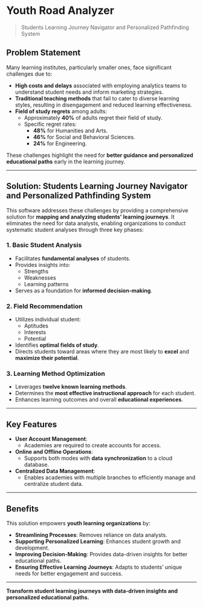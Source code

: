 # Youth Road Analyzer 
> Students Learning Journey Navigator and Personalized Pathfinding System

## Problem Statement

Many learning institutes, particularly smaller ones, face significant challenges due to:

- **High costs and delays** associated with employing analytics teams to understand student needs and inform marketing strategies.
- **Traditional teaching methods** that fail to cater to diverse learning styles, resulting in disengagement and reduced learning effectiveness.
- **Field of study regrets** among adults:
  - Approximately **40%** of adults regret their field of study.
  - Specific regret rates:
    - **48%** for Humanities and Arts.
    - **46%** for Social and Behavioral Sciences.
    - **24%** for Engineering.

These challenges highlight the need for **better guidance and personalized educational paths** early in the learning journey.

---

## Solution: Students Learning Journey Navigator and Personalized Pathfinding System

This software addresses these challenges by providing a comprehensive solution for **mapping and analyzing students' learning journeys**. It eliminates the need for data analysts, enabling organizations to conduct systematic student analyses through three key phases:

### 1. Basic Student Analysis

- Facilitates **fundamental analyses** of students.
- Provides insights into:
  - Strengths
  - Weaknesses
  - Learning patterns
- Serves as a foundation for **informed decision-making**.

### 2. Field Recommendation

- Utilizes individual student:
  - Aptitudes
  - Interests
  - Potential
- Identifies **optimal fields of study**.
- Directs students toward areas where they are most likely to **excel** and **maximize their potential**.

### 3. Learning Method Optimization

- Leverages **twelve known learning methods**.
- Determines the **most effective instructional approach** for each student.
- Enhances learning outcomes and overall **educational experiences**.

---

## Key Features

- **User Account Management**:
  - Academies are required to create accounts for access.
- **Online and Offline Operations**:
  - Supports both modes with **data synchronization** to a cloud database.
- **Centralized Data Management**:
  - Enables academies with multiple branches to efficiently manage and centralize student data.

---

## Benefits

This solution empowers **youth learning organizations** by:

- **Streamlining Processes**: Removes reliance on data analysts.
- **Supporting Personalized Learning**: Enhances student growth and development.
- **Improving Decision-Making**: Provides data-driven insights for better educational paths.
- **Ensuring Effective Learning Journeys**: Adapts to students’ unique needs for better engagement and success.

---

**Transform student learning journeys with data-driven insights and personalized educational paths.**

